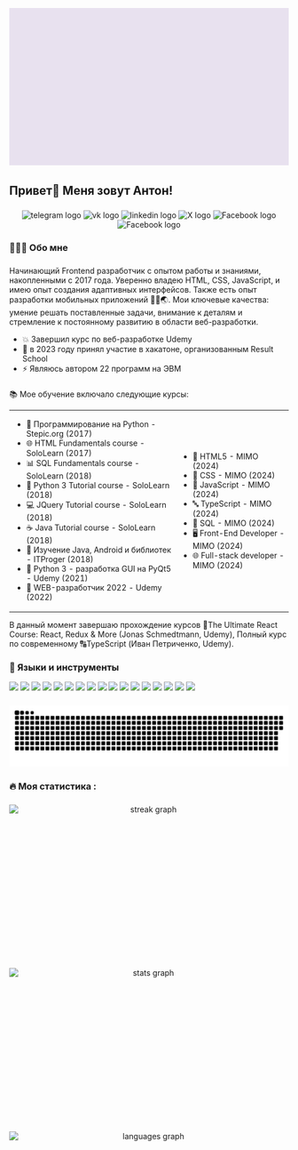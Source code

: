 <p align="center">
  <img src="https://github.com/AntonKobelev/antonkobelev/blob/main/assets/background_new.gif" alt="Header">
</p>

## Привет👋 Меня зовут Антон!

###

<div align="center">
  <a href="https://t.me/iamantonkobelev" target="_blank" style="text-decoration: none;">
    <img src="https://img.shields.io/static/v1?message=Telegram&logo=telegram&label=&color=2CA5E0&logoColor=white&labelColor=&style=for-the-badge" height="25" alt="telegram logo"  />
  </a>
  <a href="https://vk.com/antonykobelev" target="_blank" style="text-decoration: none;">
  <img src="https://img.shields.io/static/v1?message=vk&logo=vk&label=&color=0077FF&logoColor=white&labelColor=&style=for-the-badge" height="25" alt="vk logo" />
  </a>
  <a href="https://www.linkedin.com/in/anton-kobelev-48449583" target="_blank" style="text-decoration: none;">
  <img src="https://img.shields.io/static/v1?message=linkedin&logo=linkedin&label=&color=0A66C2&logoColor=white&labelColor=&style=for-the-badge" height="25" alt="linkedin logo" />
  </a>
  <a href="https://x.com/iamantonkobelev" target="_blank" style="text-decoration: none;">
  <img src="https://img.shields.io/static/v1?message=x.com&logo=X&label=&color=000000&logoColor=white&labelColor=&style=for-the-badge"" height="25" alt="X logo" />
  </a>
  <a href="https://www.facebook.com/share/gdBmS662KsFVw54d/?mibextid=qi2Omg" target="_blank" style="text-decoration: none;">
  <img src="https://img.shields.io/static/v1?message=FACEBOOK&logo=facebook&label=&color=0866FF&logoColor=white&labelColor=&style=for-the-badge" height="25" alt="Facebook logo" />
  </a>
  <a href="http://www.youtube.com/@user-kb9qn2bq2b" target="_blank" style="text-decoration: none;">
  <img src="https://img.shields.io/static/v1?message=YOUTUBE&logo=youtube&label=&color=FF0000&logoColor=white&labelColor=&style=for-the-badge" height="25" alt="Facebook logo" />
  </a>
</div>

###

<h3 align="left">👩🏽‍💻  Обо мне</h3>

###

<p align="left">Начинающий Frontend разработчик с опытом работы и знаниями, накопленными с 2017 года. Уверенно владею HTML, CSS, JavaScript, и имею опыт создания адаптивных интерфейсов. Также есть опыт разработки мобильных приложений 📱📶🌏. Мои ключевые качества: умение решать поставленные задачи, внимание к деталям и стремление к постоянному развитию в области веб-разработки.

- 💥 Завершил курс по веб-разработке Udemy<br>
- 🤝 в 2023 году принял участие в хакатоне, организованным Result School<br>
- ⚡ Являюсь автором 22 программ на ЭВМ</p>

###

📚 Мое обучение включало следующие курсы:

<table>
  <tr>
    <td>  
      <ul>
        <li>🎯 Программирование на Python - Stepic.org (2017)</li>
        <li>🌐 HTML Fundamentals course - SoloLearn (2017)</li>
        <li>📊 SQL Fundamentals course - SoloLearn (2018)</li>
        <li>🐍 Python 3 Tutorial course - SoloLearn (2018)</li>
        <li>💻 JQuery Tutorial course - SoloLearn (2018)</li>
        <li>☕ Java Tutorial course - SoloLearn (2018)</li>
        <li>📱 Изучение Java, Android и библиотек - ITProger (2018)</li>
        <li>🔧 Python 3 - разработка GUI на PyQt5 - Udemy (2021)</li>
        <li>💼 WEB-разработчик 2022 - Udemy (2022)</li>
      </ul>
    </td>
    <td>  
      <ul>
        <li>🚀 HTML5 - MIMO (2024)</li>
        <li>🎨 CSS - MIMO (2024)</li>
        <li>📜 JavaScript - MIMO (2024)</li>
        <li>🔤 TypeScript - MIMO (2024)</li>
        <li>🔎 SQL - MIMO (2024)</li>
        <li>🖥️ Front-End Developer - MIMO (2024)</li>
        <li>🌐 Full-stack developer - MIMO (2024)</li>
      </ul>
    </td>
  </tr>
</table>

В данный момент завершаю прохождение курсов 🚀The Ultimate React Course: React, Redux & More (Jonas Schmedtmann, Udemy), Полный курс по современному 🔠TypeScript (Иван Петриченко, Udemy).

### 🔨 Языки и инструменты

<p>
  <img src="https://img.shields.io/badge/HTML5-E34F26?style=for-the-badge&logo=html5&logoColor=white" />
  <img src="https://img.shields.io/badge/CSS3-1572B6?style=for-the-badge&logo=css3&logoColor=white" />
  <img src="https://img.shields.io/badge/JavaScript-323330?style=for-the-badge&logo=javascript&logoColor=F7DF1E" />
  <img src="https://img.shields.io/badge/TypeScript-007ACC?style=for-the-badge&logo=typescript&logoColor=white" />
  <img src="https://img.shields.io/badge/React-20232A?style=for-the-badge&logo=react&logoColor=61DAFB" />
  <img src="https://img.shields.io/badge/Bootstrap-563D7C?style=for-the-badge&logo=bootstrap&logoColor=white" />
  <img src="https://img.shields.io/badge/jQuery-0769AD?style=for-the-badge&logo=jquery&logoColor=white" />
  <img src="https://img.shields.io/badge/Python-3776AB?style=for-the-badge&logo=python&logoColor=white" />
  <img src="https://img.shields.io/badge/Java-ED8B00?style=for-the-badge&logo=java&logoColor=white" />
  <img src="https://img.shields.io/badge/PHP-777BB4?style=for-the-badge&logo=php&logoColor=white" />
  <img src="https://img.shields.io/badge/json-5E5C5C?style=for-the-badge&logo=json&logoColor=white" />
  <img src="https://img.shields.io/badge/Visual_Studio_Code-0078D4?style=for-the-badge&logo=visual%20studio%20code&logoColor=white" />
  <img src="https://img.shields.io/badge/MongoDB-4EA94B?style=for-the-badge&logo=mongodb&logoColor=white" />
  <img src="https://img.shields.io/badge/Figma-F24E1E?style=for-the-badge&logo=figma&logoColor=white" />
  <img src="https://img.shields.io/badge/Android_Studio-3DDC84?style=for-the-badge&logo=android-studio&logoColor=white" />
  <img src="https://img.shields.io/badge/GIT-E44C30?style=for-the-badge&logo=git&logoColor=white" />
  <img src="https://img.shields.io/badge/Google_Play-414141?style=for-the-badge&logo=google-play&logoColor=white" />
</p>

###

<p align="center">
 <img width="600" src="assets/github-snake.svg" alt="snake"/>
</p>

<h3 align="left">🔥   Моя статистика :</h3>

###

<div align="center" style = "width:100%; display: grid; grid-template-columns: 1fr; gap: 20px;">
  <img src="https://streak-stats.demolab.com?user=antonkobelev&locale=en&mode=daily&theme=dark&hide_border=false&border_radius=5&order=3" height="220" alt="streak graph" style = "width:100%" />
  <br/>
  <br/>

   <img src="https://github-readme-stats.vercel.app/api?username=antonkobelev&hide_title=false&hide_rank=false&show_icons=true&include_all_commits=true&count_private=true&disable_animations=false&theme=dracula&locale=en&hide_border=false&order=1" height="220" alt="stats graph" style = "width:100%" />
   <br/>
  <br/>
   <img src="https://github-readme-stats.vercel.app/api/top-langs?username=antonkobelev&locale=en&hide_title=false&layout=compact&card_width=320&langs_count=5&theme=dracula&hide_border=false&order=2" height="220" alt="languages graph" style = "width:100%" />
</div>

###
